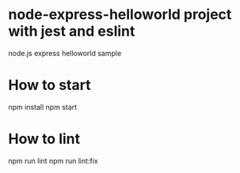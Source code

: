 # node-express-helloworld project with jest and eslint

node.js express helloworld sample

# How to start

npm install
npm start

# How to lint

npm run lint
npm run lint:fix
